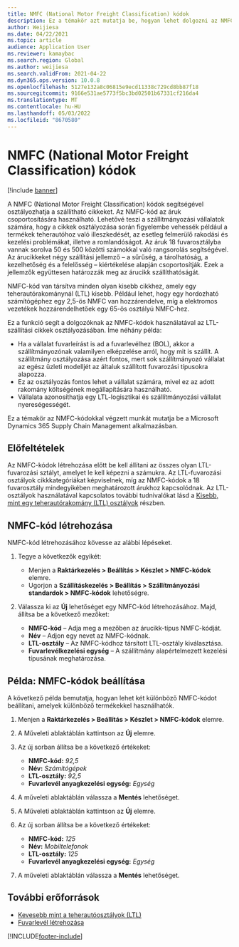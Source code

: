 ```yaml
---
title: NMFC (National Motor Freight Classification) kódok
description: Ez a témakör azt mutatja be, hogyan lehet dolgozni az NMFC (National Motor Freight Classification) kódokkal a Microsoft Dynamics 365 Supply Chain Management szolgáltatásban
author: Weijiesa
ms.date: 04/22/2021
ms.topic: article
audience: Application User
ms.reviewer: kamaybac
ms.search.region: Global
ms.author: weijiesa
ms.search.validFrom: 2021-04-22
ms.dyn365.ops.version: 10.0.8
ms.openlocfilehash: 5127e132a8c06815e9ecd11338c729cd8bb87f18
ms.sourcegitcommit: 9166e531ae5773f5bc3bd02501b67331cf216da4
ms.translationtype: MT
ms.contentlocale: hu-HU
ms.lasthandoff: 05/03/2022
ms.locfileid: "8670580"
---
```

# <a name="national-motor-freight-classification-nmfc-codes"></a>NMFC (National Motor Freight Classification) kódok

[!include [banner](../includes/banner.md)]

A NMFC (National Motor Freight Classification) kódok segítségével osztályozhatja a szállítható cikkeket. Az NMFC-kód az áruk csoportosítására használható. Lehetővé teszi a szállítmányozási vállalatok számára, hogy a cikkek osztályozása során figyelembe vehessék például a termékek teherautóhoz való illeszkedését, az esetleg felmerülő rakodási és kezelési problémákat, illetve a romlandóságot. Az áruk 18 fuvarosztályba vannak sorolva 50 és 500 közötti számokkal való rangsorolás segítségével. Az árucikkeket négy szállítási jellemző – a sűrűség, a tárolhatóság, a kezelhetőség és a felelősség – kiértékelése alapján csoportosítják. Ezek a jellemzők együttesen határozzák meg az árucikk szállíthatóságát.

NMFC-kód van társítva minden olyan kisebb cikkhez, amely egy teherautórakománynál (LTL) kisebb. Például lehet, hogy egy hordozható számítógéphez egy 2,5-ös NMFC van hozzárendelve, míg a elektromos vezetékek hozzárendelhetőek egy 65-ös osztályú NMFC-hez.

Ez a funkció segít a dolgozóknak az NMFC-kódok használatával az LTL-szállítási cikkek osztályozásában. Íme néhány példa:

- Ha a vállalat fuvarleírást is ad a fuvarlevélhez (BOL), akkor a szállítmányozónak valamilyen elképzelése arról, hogy mit is szállít. A szállítmány osztályozása azért fontos, mert sok szállítmányozó vállalat az egész üzleti modelljét az általuk szállított fuvarozási típusokra alapozza.
- Ez az osztályozás fontos lehet a vállalat számára, mivel ez az adott rakomány költségének megállapítására használható.
- Vállalata azonosíthatja egy LTL-logisztikai és szállítmányozási vállalat nyereségességét.

Ez a témakör az NMFC-kódokkal végzett munkát mutatja be a Microsoft Dynamics 365 Supply Chain Management alkalmazásban.

## <a name="prerequisites"></a>Előfeltételek

Az NMFC-kódok létrehozása előtt be kell állítani az összes olyan LTL-fuvarozási sztályt, amelyet le kell képezni a számukra. Az LTL-fuvarozási osztályok cikkkategóriákat képviselnek, míg az NMFC-kódok a 18 fuvarosztály mindegyikében meghatározott árukhoz kapcsolódnak. Az LTL-osztályok használatával kapcsolatos további tudnivalókat lásd a [Kisebb, mint egy teherautórakomány (LTL) osztályok](ltl-class.md) részben.

## <a name="create-an-nmfc-code"></a>NMFC-kód létrehozása

NMFC-kód létrehozásához kövesse az alábbi lépéseket.

1. Tegye a következők egyikét:

    - Menjen a **Raktárkezelés \> Beállítás \> Készlet \> NMFC-kódok** elemre.
    - Ugorjon a **Szállításkezelés \> Beállítás \> Szállítmányozási standardok \> NMFC-kódok** lehetőségre.

1. Válassza ki az **Új** lehetőséget egy NMFC-kód létrehozásához. Majd, állítsa be a következő mezőket:

    - **NMFC-kód** – Adja meg a mezőben az árucikk-típus NMFC-kódját.
    - **Név** – Adjon egy nevet az NMFC-kódnak.
    - **LTL-osztály** – Az NMFC-kódhoz társított LTL-osztály kiválasztása.
    - **Fuvarlevélkezelési egység** – A szállítmány alapértelmezett kezelési típusának meghatározása.

## <a name="example-set-up-nmfc-codes"></a>Példa: NMFC-kódok beállítása

A következő példa bemutatja, hogyan lehet két különböző NMFC-kódot beállítani, amelyek különböző termékekkel használhatók.

1. Menjen a **Raktárkezelés \> Beállítás \> Készlet \> NMFC-kódok** elemre.
1. A Műveleti ablaktáblán kattintson az **Új** elemre.
1. Az új sorban állítsa be a következő értékeket:

    - **NMFC-kód:** *92,5*
    - **Név:** *Számítógépek*
    - **LTL-osztály:** *92,5*
    - **Fuvarlevél anyagkezelési egység:** *Egység*

1. A műveleti ablaktáblán válassza a **Mentés** lehetőséget.
1. A Műveleti ablaktáblán kattintson az **Új** elemre.
1. Az új sorban állítsa be a következő értékeket:

    - **NMFC-kód:** *125*
    - **Név:** *Mobiltelefonok*
    - **LTL-osztály:** *125*
    - **Fuvarlevél anyagkezelési egység:** *Egység*

1. A műveleti ablaktáblán válassza a **Mentés** lehetőséget.

## <a name="additional-resources"></a>További erőforrások

- [Kevesebb mint a teherautóosztályok (LTL)](ltl-class.md)
- [Fuvarlevél létrehozása](create-bill-of-lading.md)

[!INCLUDE[footer-include](../../includes/footer-banner.md)]
